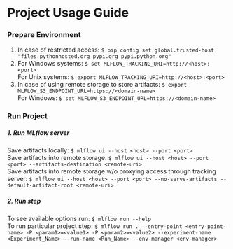 # Project Usage Guide

### Prepare Environment
1. In case of restricted access: ```$ pip config set global.trusted-host "files.pythonhosted.org pypi.org pypi.python.org"```  
2. For Windows systems: ```$ set MLFLOW_TRACKING_URI=http://<host>:<port>```  
For Unix systems: ```$ export MLFLOW_TRACKING_URI=http://<host>:<port>```  
3. In case of using remote storage to store artifacts: ```$ export MLFLOW_S3_ENDPOINT_URL=https://<domain-name>```  
For Windows: ```$ set MLFLOW_S3_ENDPOINT_URL=https://<domain-name>```  

### Run Project
##### 1. Run MLflow server
Save artifacts locally: ```$ mlflow ui --host <host> --port <port>```  
Save artifacts into remote storage: ```$ mlflow ui --host <host> --port <port> --artifacts-destination <remote-uri>```  
Save artifacts into remote storage w/o proxying access through tracking server: ```$ mlflow ui --host <host> --port <port> --no-serve-artifacts --default-artifact-root <remote-uri>```  

##### 2. Run step
To see available options run: ```$ mlflow run --help```  
To run particular project step: ```$ mlflow run . --entry-point <entry-point-name> -P <param1>=<value1> -P <param2>=<value2> --experiment-name <Experiment_Name> --run-name <Run_Name> --env-manager <env-manager>```
